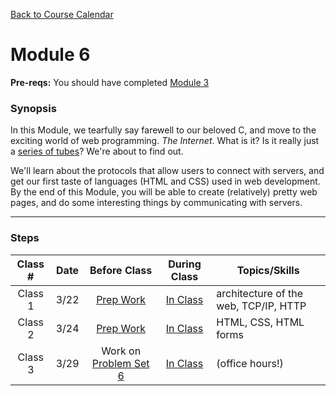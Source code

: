 [Back to Course Calendar](../../..)
# Module 6

**Pre-reqs:** You should have completed [Module 3](../../unit1-fundamentals/module3)

### Synopsis 

In this Module, we tearfully say farewell to our beloved C, and move to the exciting world of web programming. *The Internet*. What is it? Is it really just a <a href="https://en.wikipedia.org/wiki/Series_of_tubes" target="_blank">series of tubes</a>? We're about to find out. 

We'll learn about the protocols that allow users to connect with servers, and get our first taste of languages (HTML and CSS) used in web development. By the end of this Module, you will be able to create (relatively) pretty web pages, and do some interesting things by communicating with servers. 

*** 

### Steps

Class # | Date | Before Class | During Class | Topics/Skills
:--------:|:---:|:------------:|:------------:|-----------------------|
Class 1 | 3/22 | [Prep Work](./materials/class1-prep) | [In Class](./materials/class1) | architecture of the web, TCP/IP, HTTP |
Class 2 | 3/24 | [Prep Work](./materials/class2-prep) | [In Class](./materials/class2) | HTML, CSS, HTML forms |
Class 3 | 3/29 |  Work on [Problem Set 6](./materials/problem-set) | [In Class](./materials/class3) | (office hours!)|
